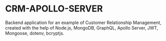 # CRM-APOLLO-SERVER 

Backend application for an example of Customer Relationship Management, created with the help of Node.js, MongoDB, GraphQL, Apollo Server, JWT, Mongoose, dotenv, bcryptjs.
